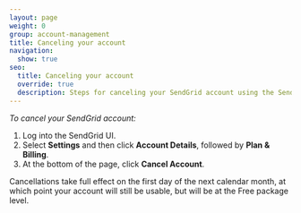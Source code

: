 ```yaml
---
layout: page
weight: 0
group: account-management
title: Canceling your account
navigation:
  show: true
seo:
  title: Canceling your account
  override: true
  description: Steps for canceling your SendGrid account using the SendGrid UI
---
```


*To cancel your SendGrid account:*

1. Log into the SendGrid UI.
1. Select **Settings** and then click **Account Details**, followed by **Plan & Billing**.
1. At the bottom of the page, click **Cancel Account**.

<call-out>

Cancellations take full effect on the first day of the next calendar month, at which point your account will still be usable, but will be at the Free package level.

</call-out>

